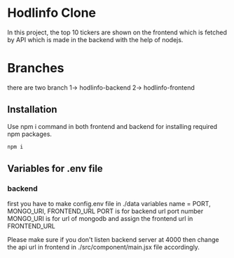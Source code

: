 # Hodlinfo Clone

In this project, the top 10 tickers are shown on the frontend which is fetched by API which is made in the backend with the help of nodejs.
# Branches
there are two branch 
1-> hodlinfo-backend
2-> hodlinfo-frontend
## Installation

Use npm i command in both frontend and backend for installing required npm packages.

```bash
npm i
```

## Variables for .env file
### backend
first you have to make config.env file in ./data
variables name = PORT, MONGO_URI, FRONTEND_URL
PORT is for backend url port number MONGO_URI is for url of mongodb and assign the frontend url in FRONTEND_URL

Please make sure if you don't listen backend server at 4000 then change the api url in frontend in ./src/component/main.jsx file accordingly.

